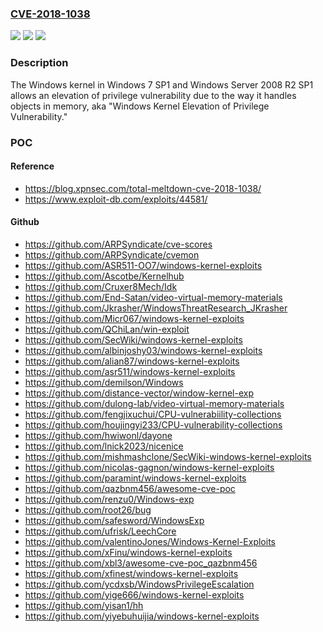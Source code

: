 ### [CVE-2018-1038](https://cve.mitre.org/cgi-bin/cvename.cgi?name=CVE-2018-1038)
![](https://img.shields.io/static/v1?label=Product&message=Windows&color=blue)
![](https://img.shields.io/static/v1?label=Version&message=n%2Fa&color=blue)
![](https://img.shields.io/static/v1?label=Vulnerability&message=Elevation%20of%20Privilege&color=brighgreen)

### Description

The Windows kernel in Windows 7 SP1 and Windows Server 2008 R2 SP1 allows an elevation of privilege vulnerability due to the way it handles objects in memory, aka "Windows Kernel Elevation of Privilege Vulnerability."

### POC

#### Reference
- https://blog.xpnsec.com/total-meltdown-cve-2018-1038/
- https://www.exploit-db.com/exploits/44581/

#### Github
- https://github.com/ARPSyndicate/cve-scores
- https://github.com/ARPSyndicate/cvemon
- https://github.com/ASR511-OO7/windows-kernel-exploits
- https://github.com/Ascotbe/Kernelhub
- https://github.com/Cruxer8Mech/Idk
- https://github.com/End-Satan/video-virtual-memory-materials
- https://github.com/Jkrasher/WindowsThreatResearch_JKrasher
- https://github.com/Micr067/windows-kernel-exploits
- https://github.com/QChiLan/win-exploit
- https://github.com/SecWiki/windows-kernel-exploits
- https://github.com/albinjoshy03/windows-kernel-exploits
- https://github.com/alian87/windows-kernel-exploits
- https://github.com/asr511/windows-kernel-exploits
- https://github.com/demilson/Windows
- https://github.com/distance-vector/window-kernel-exp
- https://github.com/dulong-lab/video-virtual-memory-materials
- https://github.com/fengjixuchui/CPU-vulnerabiility-collections
- https://github.com/houjingyi233/CPU-vulnerability-collections
- https://github.com/hwiwonl/dayone
- https://github.com/lnick2023/nicenice
- https://github.com/mishmashclone/SecWiki-windows-kernel-exploits
- https://github.com/nicolas-gagnon/windows-kernel-exploits
- https://github.com/paramint/windows-kernel-exploits
- https://github.com/qazbnm456/awesome-cve-poc
- https://github.com/renzu0/Windows-exp
- https://github.com/root26/bug
- https://github.com/safesword/WindowsExp
- https://github.com/ufrisk/LeechCore
- https://github.com/valentinoJones/Windows-Kernel-Exploits
- https://github.com/xFinu/windows-kernel-exploits
- https://github.com/xbl3/awesome-cve-poc_qazbnm456
- https://github.com/xfinest/windows-kernel-exploits
- https://github.com/ycdxsb/WindowsPrivilegeEscalation
- https://github.com/yige666/windows-kernel-exploits
- https://github.com/yisan1/hh
- https://github.com/yiyebuhuijia/windows-kernel-exploits

